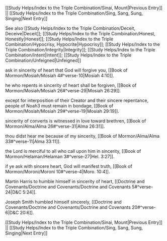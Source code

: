 [[Study Helps/Index to the Triple Combination/Sinai, Mount|Previous Entry]]  ||  [[Study Helps/Index to the Triple Combination/Sing, Sang, Sung, Singing|Next Entry]]

 See also [[Study Helps/Index to the Triple Combination/Deceit, Deceive|Deceit]]; [[Study Helps/Index to the Triple Combination/Honest, Honestly|Honest]]; [[Study Helps/Index to the Triple Combination/Hypocrisy, Hypocrite|Hypocrisy]]; [[Study Helps/Index to the Triple Combination/Integrity|Integrity]]; [[Study Helps/Index to the Triple Combination/Intent|Intent]]; [[Study Helps/Index to the Triple Combination/Unfeigned|Unfeigned]]

 ask in sincerity of heart that God will forgive you, [[Book of Mormon/Mosiah/Mosiah 4#^verse-10|Mosiah 4:10]].

 he who repents in sincerity of heart shall be forgiven, [[Book of Mormon/Mosiah/Mosiah 26#^verse-29|Mosiah 26:29]].

 except for interposition of their Creator and their sincere repentance, people of Noah3 must remain in bondage, [[Book of Mormon/Mosiah/Mosiah 29#^verse-19|Mosiah 29:19]].

 sincerity of converts is witnessed in love toward brethren, [[Book of Mormon/Alma/Alma 26#^verse-31|Alma 26:31]].

 thou didst hear me because of my sincerity, [[Book of Mormon/Alma/Alma 33#^verse-11|Alma 33:11]].

 the Lord is merciful to all who call upon him in sincerity, [[Book of Mormon/Helaman/Helaman 3#^verse-27|Hel. 3:27]].

 if ye ask with sincere heart, God will manifest truth, [[Book of Mormon/Moroni/Moroni 10#^verse-4|Moro. 10:4]].

 Martin Harris to humble himself in sincerity of heart, [[Doctrine and Covenants/Doctrine and Covenants/Doctrine and Covenants 5#^verse-24|D&C 5:24]].

 Joseph Smith humbled himself sincerely, [[Doctrine and Covenants/Doctrine and Covenants/Doctrine and Covenants 20#^verse-6|D&C 20:6]].

[[Study Helps/Index to the Triple Combination/Sinai, Mount|Previous Entry]]  ||  [[Study Helps/Index to the Triple Combination/Sing, Sang, Sung, Singing|Next Entry]]